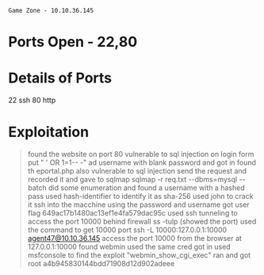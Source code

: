 ```
Game Zone - 10.10.36.145
```

# Ports Open - 22,80

# Details of Ports
22		ssh
80		http

# Exploitation
> found the website on port 80 vulnerable to sql injection on login form
> put " ' OR 1=1-- -" ad username with blank password and got in
> found th eportal.php also vulnerable to sql injection
> send the request and recorded it and gave to sqlmap
	sqlmap -r req.txt --dbms=mysql --batch
> did some enumeration and found a username with a hashed pass
> used hash-identifier to identify it as sha-256
> used john to crack it
> ssh into the macchine using the password and username
> got user flag
	649ac17b1480ac13ef1e4fa579dac95c
> used ssh tunneling to access the port 10000 behind firewall
	ss -tulp (showed the port)
> used the command to get 10000 port
	ssh -L 10000:127.0.0.1:10000 agent47@10.10.36.145
> access the port 10000 from the browser at 127.0.0.1:10000
> found webmin used the same cred got in
> used msfconsole to find the exploit "webmin_show_cgi_exec"
> ran and got root
	a4b945830144bdd71908d12d902adeee